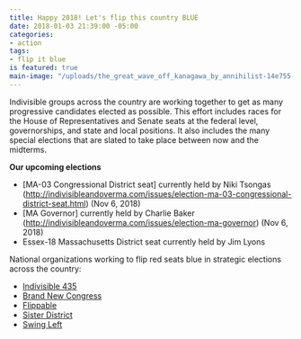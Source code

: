 ```yaml
---
title: Happy 2018! Let's flip this country BLUE
date: 2018-01-03 21:39:00 -05:00
categories:
- action
tags:
- flip it blue
is featured: true
main-image: "/uploads/the_great_wave_off_kanagawa_by_annihilist-14e755.jpg"
---
```


Indivisible groups across the country are working together to get as many progressive candidates elected as possible. This effort includes races for the House of Representatives and Senate seats at the federal level, governorships, and state and local positions. It also includes the many special elections that are slated to take place between now and the midterms.

**Our upcoming elections**
* [MA-03 Congressional District seat] currently held by Niki Tsongas (http://indivisibleandoverma.com/issues/election-ma-03-congressional-district-seat.html) (Nov 6, 2018)
* [MA Governor] currently held by Charlie Baker (http://indivisibleandoverma.com/issues/election-ma-governor) (Nov 6, 2018)
* Essex-18 Massachusetts District seat currently held by Jim Lyons

National organizations working to flip red seats blue in strategic elections across the country: 
* [Indivisible 435](https://indivisible435.org/)
* [Brand New Congress](https://brandnewcongress.org/)
* [Flippable](https://www.flippable.org/)
* [Sister District](https://www.sisterdistrict.com/)
* [Swing Left](https://swingleft.org/)
